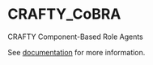 CRAFTY_CoBRA
=============

CRAFTY Component-Based Role Agents

See [documentation](http://crafty-abm.sourceforge.net/) for more information.